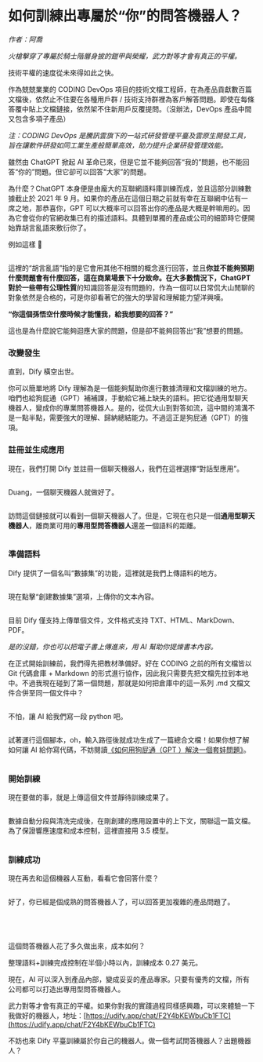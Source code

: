 # 如何訓練出專屬於“你”的問答機器人？

_作者：阿喬_

_火槍擊穿了專屬於騎士階層身披的鎧甲與榮耀，武力對等才會有真正的平權。_

技術平權的速度從未來得如此之快。

作為兢兢業業的 CODING DevOps 項目的技術文檔工程師，在為產品貢獻數百篇文檔後，依然止不住要在各種用戶群 / 技術支持群裡為客戶解答問題。即使在每條答覆中貼上文檔鏈接，依然架不住新用戶反覆提問。（沒辦法，DevOps 產品中間又包含多項子產品）

_注：CODING DevOps 是騰訊雲旗下的一站式研發管理平臺及雲原生開發工具，旨在讓軟件研發如同工業生產般簡單高效，助力提升企業研發管理效能。_

雖然由 ChatGPT 掀起 AI 革命已來，但是它並不能夠回答“我的”問題，也不能回答“你的”問題。但它卻可以回答“大家”的問題。

為什麼？ChatGPT 本身便是由龐大的互聯網語料庫訓練而成，並且這部分訓練數據截止於 2021 年 9 月。如果你的產品在這個日期之前就有幸在互聯網中佔有一席之地，那恭喜你，GPT 可以大概率可以回答出你的產品是大概是幹嘛用的。因為它會從你的官網收集已有的描述語料。具體到單獨的產品或公司的細節時它便開始靠胡言亂語來敷衍你了。

例如這樣 🔽

<figure><img src="../../.gitbook/assets/640.png" alt=""><figcaption></figcaption></figure>

這裡的“胡言亂語”指的是它會用其他不相關的概念進行回答，並且**你並不能夠預期什麼問題會有什麼回答，這在商業場景下十分致命。在大多數情況下，ChatGPT 對於一些帶有公理性質**的知識回答是沒有問題的，作為一個可以日常侃大山閒聊的對象依然是合格的，可是你卻看著它的強大的學習和理解能力望洋興嘆。

**“你這個孫悟空什麼時候才能懂我，給我想要的回答？”**

這也是為什麼說它能夠迴應大家的問題，但是卻不能夠回答出“我”想要的問題。

### **改變發生**

直到，Dify 橫空出世。

你可以簡單地將 Dify 理解為是一個能夠幫助你進行數據清理和文檔訓練的地方。咱們也給狗屁通（GPT）補補課，手動給它補上缺失的語料。把它從通用型聊天機器人，變成你的專業問答機器人。是的，從侃大山到對答如流，這中間的鴻溝不是一點半點，需要強大的理解、歸納總結能力。不過這正是狗屁通（GPT）的強項。

###

### **註冊並生成應用**

現在，我們打開 Dify 並註冊一個聊天機器人，我們在這裡選擇“對話型應用”。

<figure><img src="../../.gitbook/assets/640-2.png" alt=""><figcaption></figcaption></figure>

Duang，一個聊天機器人就做好了。

<figure><img src="../../.gitbook/assets/640-3.png" alt=""><figcaption></figcaption></figure>

訪問這個鏈接就可以看到一個聊天機器人了。但是，它現在也只是一個**通用型聊天機器人**，離商業可用的**專用型問答機器人**還差一個語料的距離。

<figure><img src="../../.gitbook/assets/640-4.png" alt=""><figcaption></figcaption></figure>

###

### **準備語料**

Dify 提供了一個名叫“數據集”的功能，這裡就是我們上傳語料的地方。

<figure><img src="../../.gitbook/assets/640-5.png" alt=""><figcaption></figcaption></figure>

現在點擊“創建數據集”選項，上傳你的文本內容。

<figure><img src="../../.gitbook/assets/640-6.png" alt=""><figcaption></figcaption></figure>

目前 Dify 僅支持上傳單個文件，文件格式支持 TXT、HTML、MarkDown、PDF。

_是的沒錯，你也可以把電子書上傳進來，用 AI 幫助你提煉書本內容。_

在正式開始訓練前，我們得先把教材準備好。好在 CODING 之前的所有文檔皆以 Git 代碼倉庫 + Markdown 的形式進行協作，因此我只需要先把文檔先拉到本地中。不過我現在碰到了第一個問題，那就是如何把倉庫中的這一系列 .md 文檔文件合併至同一個文件中？

<figure><img src="../../.gitbook/assets/640-7.png" alt=""><figcaption></figcaption></figure>

不怕，讓 AI 給我們寫一段 python 吧。

<figure><img src="../../.gitbook/assets/640-8.png" alt=""><figcaption></figcaption></figure>

試著運行這個腳本，oh，輸入路徑後就成功生成了一篇總合文檔！如果你想了解如何讓 AI 給你寫代碼，不妨閱讀[《如何用狗屁通（GPT ）解決一個套娃問題》](http://mp.weixin.qq.com/s?\_\_biz=MzU2Njg1NDA3Mw==\&mid=2247484248\&idx=1\&sn=50809b40f520c767483e1a7b0eefb9c1\&chksm=fca76b8ecbd0e298e627140d63e7b3383d226ab293a2e8fefa04b5a1ee12f187520560ec1579\&scene=21#wechat\_redirect)。

<figure><img src="../../.gitbook/assets/640-9.png" alt=""><figcaption></figcaption></figure>

###

### **開始訓練**

現在要做的事，就是上傳這個文件並靜待訓練成果了。

<figure><img src="../../.gitbook/assets/640.jpg" alt=""><figcaption></figcaption></figure>

數據自動分段與清洗完成後，在剛創建的應用設置中的上下文，關聯這一篇文檔。為了保證響應速度和成本控制，這裡直接用 3.5 模型。

<figure><img src="../../.gitbook/assets/640-1.jpg" alt=""><figcaption></figcaption></figure>

###

### **訓練成功**

現在再去和這個機器人互動，看看它會回答什麼？

<figure><img src="../../.gitbook/assets/640-10.png" alt=""><figcaption></figcaption></figure>

好了，你已經是個成熟的問答機器人了，可以回答更加複雜的產品問題了。

<figure><img src="../../.gitbook/assets/640-11.png" alt=""><figcaption></figcaption></figure>

<figure><img src="../../.gitbook/assets/640-12.png" alt=""><figcaption></figcaption></figure>

<figure><img src="../../.gitbook/assets/640-13.png" alt=""><figcaption></figcaption></figure>

<figure><img src="../../.gitbook/assets/640-14.png" alt=""><figcaption></figcaption></figure>

這個問答機器人花了多久做出來，成本如何？

整理語料+訓練完成控制在半個小時以內，訓練成本 0.27 美元。

現在，AI 可以深入到產品內部，變成妥妥的產品專家。只要有優秀的文檔，所有公司都可以打造出專用型問答機器人。

武力對等才會有真正的平權。如果你對我的實踐過程同樣感興趣，可以來體驗一下我做好的機器人，地址：[https://udify.app/chat/F2Y4bKEWbuCb1FTC](https://udify.app/chat/F2Y4bKEWbuCb1FTC)

不妨也來 Dify 平臺訓練屬於你自己的機器人。做一個考試問答機器人？出題機器人？
